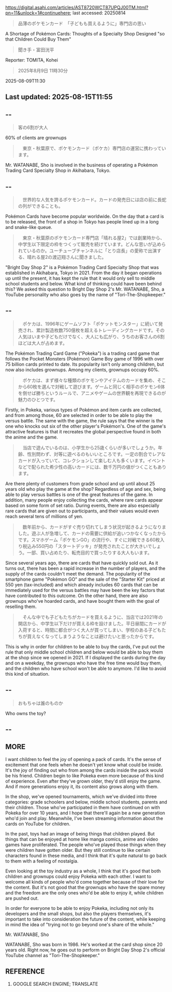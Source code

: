 https://digital.asahi.com/articles/AST8720WCT87UPQJ00TM.html?pn=11&unlock=1#continuehere; last accessed: 20250814

> 品薄のポケモンカード　「子どもも買えるように」専門店の思い

A Shortage of Pokémon Cards: Thoughts of a Specialty Shop Designed "so that Children Could Buy Them"

> 聞き手・富田洸平

Reporter: TOMITA, Kohei 

> 2025年8月9日 11時30分

2025-08-09T11:30

## Last updated: 2025-08-15T11:55

## --

> 客の6割が大人

60% of clients are grownups

>　東京・秋葉原で、ポケモンカード（ポケカ）専門店の運営に携わっています。

Mr. WATANABE, Sho is involved in the business of operating a Pokémon Trading Card Specialty Shop in Akihabara, Tokyo.

## --

>　世界的な人気を誇るポケモンカード。カードの発売日には店の前に長蛇の列ができることも。

Pokémon Cards have become popular worldwide. On the day that a card is to be released, the front of a shop in Tokyo has people lined up in a long and snake-like queue.

>　東京・秋葉原のポケモンカード専門店「晴れる屋2」では創業時から、中学生以下限定の枠をつくって販売を続けています。どんな思いが込められているのか。ユーチューブチャンネルに「とり店長」の愛称で出演する、晴れる屋2の渡辺翔さんに聞きました。

"Bright Day Shop 2" is a Pokémon Trading Card Specialty Shop that was established in Akihabara, Tokyo in 2021. From the day it began operations up until the present, it has kept the rule that it would only sell to middle school students and below. What kind of thinking could have been behind this? We asked this question to Bright Day Shop 2's Mr. WATANABE, Sho, a YouTube personality who also goes by the name of "Tori-The-Shopkeeper."

## --

>　ポケカは、1996年にゲームソフト「ポケットモンスター」に続いて発売され、累計製造枚数750億枚を超えるトレーディングカードです。その人気はいまや子どもだけでなく、大人にも広がり、うちのお客さんの6割ほどは大人が占めます。

The Pokémon Trading Card Game ("Pokeka") is a trading card game that follows the Pocket Monsters (Pokémon) Game Boy game of 1996 with over 75 billion cards printed to date. Its popularity isn't only among children, but now also includes grownups. Among my clients, grownups occupy 60%.

>　ポケカは、まず様々な種類のポケモンやアイテムのカードを集め、そこから60枚を選んで対戦して遊びます。ゲームと同じく相手のポケモン6体を倒せば勝ちというルールで、アニメやゲームの世界観を再現できるのが魅力のひとつです。

Firstly, in Pokeka, various types of Pokémon and item cards are collected, and from among those, 60 are selected in order to be able to play the versus battle. The same with the game, the rule says that the winner is the one who knocks out six of the other player's Pokémon's. One of the game's attractive features is that it recreates the global perspective found in both the anime and the game.

>　当店で遊んでいるのは、小学生から25歳くらいが多いでしょうか。年齢、性別問わず、対等に遊べるのもいいところです。一定の割合でレアなカードが入っていて、コレクションして楽しむ人も多くいます。イベントなどで配られた希少性の高いカードには、数千万円の値がつくこともあります。

Are there plenty of customers from grade school and up until about 25 years old who play the game at the shop? Regardless of age and sex, being able to play versus battles is one of the great features of the game. In addition, many people enjoy collecting the cards, where rare cards appear based on some form of set ratio. During events, there are also especially rare cards that are given out to participants, and their values would even reach several tens of millions of yen.

>　数年前から、カードがすぐ売り切れてしまう状況が起きるようになりました。遊ぶ人が急増して、カードの需要に供給が追いつかなくなったからです。スマホゲーム「ポケモンGO」の流行や、すぐに対戦できる60枚入り税込み550円の「スタートデッキ」が発売されたことが大きいでしょう。一部、買い占めたり、転売目的で買ったりする大人もいます。

Since several years ago, there are cards that have quickly sold out. As it turns out, there has been a rapid increase in the number of players, and the supply of the cards couldn't meet the demand. The popularity of the smartphone game "Pokémon GO" and the sale of the "Starter Kit" priced at 550 yen (tax-included) and which already includes 60 cards that can be immediately used for the versus battles may have been the key factors that have contributed to this outcome. On the other hand, there are also grownups who've hoarded cards, and have bought them with the goal of reselling them.

>　そんな中でも子どもたちがカードを買えるように、当店では2021年の開店から、中学生以下だけが買える枠を設けました。平日昼間にカードが入荷すると、時間に都合がつく大人が買ってしまい、学校のある子どもたちが買えなくなってしまうようなことは避けたいと思ったからです。

This is why in order for children to be able to buy the cards, I've put out the rule that only middle school children and below would be able to buy them at the shop since we opened in 2021. If I displayed the cards during the day and on a weekday, the grownups who have the free time would buy them, and the children who have school won't be able to anymore. I'd like to avoid this kind of situation.

## --

> おもちゃは誰のものか

Who owns the toy? 

## --

## MORE

I want children to feel the joy of opening a pack of cards. It's the sense of excitement that one feels when he doesn't yet know what could be inside. It's the joy of finding out who from among the cards inside the pack would be his friend. Children begin to like Pokeka even more because of this kind of experience. Even after they've grown older, they'd still enjoy the game. And if more generations enjoy it, its content also grows along with them.

In the shop, we've opened tournaments, which we've divided into three categories: grade schoolers and below, middle school students, parents and their children. Those who've participated in them have continued on with Pokeka for over 10 years, and I hope that there'll again be a new generation who'd join and play. Meanwhile, I've been streaming information about the cards on YouTube for children.

In the past, toys had an image of being things that children played. But things that can be enjoyed at home like manga comics, anime and video games have proliferated. The people who've played those things when they were children have gotten older. But they still continue to like certain characters found in these media, and I think that it's quite natural to go back to them with a feeling of nostalgia.

Even looking at the toy industry as a whole, I think that it's good that both children and grownups could enjoy Pokeka with each other. I want to welcome all kinds of people who'd come together because of their love for the content. But it's not good that the grownups who have the spare money and the freedom are the only ones who'd be able to enjoy it, while children are pushed out.

In order for everyone to be able to enjoy Pokeka, including not only its developers and the small shops, but also the players themselves, it's important to take into consideration the future of the content, while keeping in mind the idea of "trying not to go beyond one's share of the whole."

Mr. WATANABE, Sho

WATANABE, Sho was born in 1986. He's worked at the card shop since 20 years old. Right now, he goes out to perform on Bright Day Shop 2's official YouTube channel as "Tori-The-Shopkeeper."

## REFERENCE

1) GOOGLE SEARCH ENGINE; TRANSLATE
